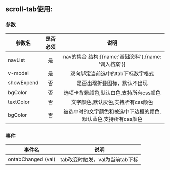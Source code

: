 ## scroll-tab使用:

### 参数 

| 参数名 | 是否必须 | 说明 | 
|---|:--:|:---:|
| navList | 是 | nav的集合 结构:[{name:'基础资料'},{name: '调入档案'}] |
| v-model | 是 | 双向绑定当前选中的tab下标数字格式 |
| showExpend | 否 | 是否出现折叠图标，默认不出现 |
| bgColor | 否 | 选项卡背景颜色,默认白色,支持所有css颜色 |
| textColor | 否 | 文字颜色,默认灰色,支持所有css颜色 |
| bgColor | 否 | 被选中时的文字颜色和被选中下边框的颜色,默认蓝色,支持所有css颜色 |

### 事件

事件名 | 说明
:--:|:--:
 ontabChanged (val) | tab改变时触发，val为当前tab下标
 
